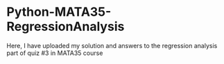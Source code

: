 # Python-MATA35-RegressionAnalysis
Here, I have uploaded my solution and answers to the regression analysis part of quiz #3 in MATA35 course
